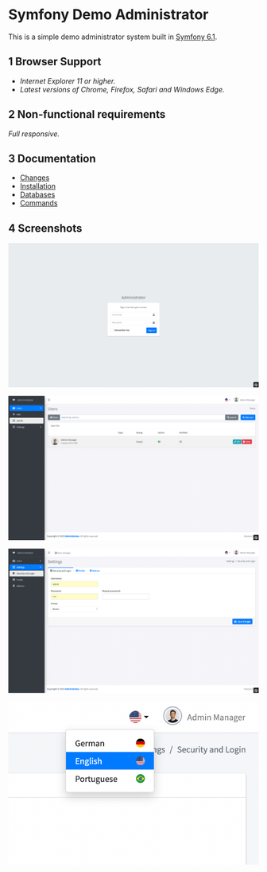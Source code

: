 # Symfony Demo Administrator 
This is a simple demo administrator system built in [Symfony 6.1](https://symfony.com/).

## 1 Browser Support

- *Internet Explorer 11 or higher.*
- *Latest versions of Chrome, Firefox, Safari and Windows Edge.*

## 2 Non-functional requirements

*Full responsive.*

## 3 Documentation

- [Changes](CHANGELOG.md)
- [Installation](documentation/installation.md)
- [Databases](documentation/database.md)
- [Commands](documentation/commands.md)

## 4 Screenshots

![Login](data/screenshots/login.png)

![Users](data/screenshots/users.png)

![Settings](data/screenshots/settings.png)

![Language Chooser](data/screenshots/language-chooser.png)
